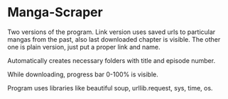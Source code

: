 # Manga-Scraper
Two versions of the program. Link version uses saved urls to particular mangas from the past, also last downloaded chapter is visible. 
The other one is plain version, just put a proper link and name.

Automatically creates necessary folders with title and episode number. 

While downloading, progress bar 0-100% is visible. 

Program uses libraries like beautiful soup, urllib.request, sys, time, os.
